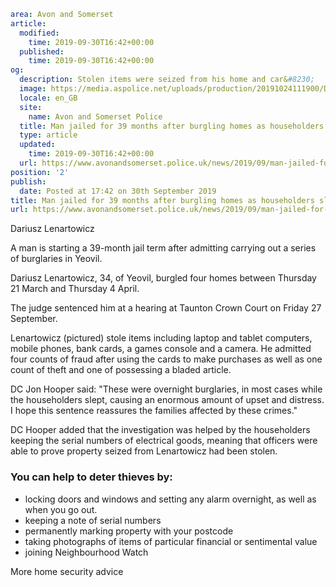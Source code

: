 ```yaml
area: Avon and Somerset
article:
  modified:
    time: 2019-09-30T16:42+00:00
  published:
    time: 2019-09-30T16:42+00:00
og:
  description: Stolen items were seized from his home and car&#8230;
  image: https://media.aspolice.net/uploads/production/20191024111900/Dariusz-Lenartowicz_web.jpg
  locale: en_GB
  site:
    name: Avon and Somerset Police
  title: Man jailed for 39 months after burgling homes as householders slept &#x2d; Yeovil | Avon and Somerset Police
  type: article
  updated:
    time: 2019-09-30T16:42+00:00
  url: https://www.avonandsomerset.police.uk/news/2019/09/man-jailed-for-39-months-after-burgling-homes-as-householders-slept-yeovil/
position: '2'
publish:
  date: Posted at 17:42 on 30th September 2019
title: Man jailed for 39 months after burgling homes as householders slept &#x2d; Yeovil | Avon and Somerset Police
url: https://www.avonandsomerset.police.uk/news/2019/09/man-jailed-for-39-months-after-burgling-homes-as-householders-slept-yeovil/
```

Dariusz Lenartowicz

A man is starting a 39-month jail term after admitting carrying out a series of burglaries in Yeovil.

Dariusz Lenartowicz, 34, of Yeovil, burgled four homes between Thursday 21 March and Thursday 4 April.

The judge sentenced him at a hearing at Taunton Crown Court on Friday 27 September.

Lenartowicz (pictured) stole items including laptop and tablet computers, mobile phones, bank cards, a games console and a camera. He admitted four counts of fraud after using the cards to make purchases as well as one count of theft and one of possessing a bladed article.

DC Jon Hooper said: "These were overnight burglaries, in most cases while the householders slept, causing an enormous amount of upset and distress. I hope this sentence reassures the families affected by these crimes."

DC Hooper added that the investigation was helped by the householders keeping the serial numbers of electrical goods, meaning that officers were able to prove property seized from Lenartowicz had been stolen.

### You can help to deter thieves by:

 * locking doors and windows and setting any alarm overnight, as well as when you go out.
 * keeping a note of serial numbers
 * permanently marking property with your postcode
 * taking photographs of items of particular financial or sentimental value
 * joining Neighbourhood Watch

More home security advice

